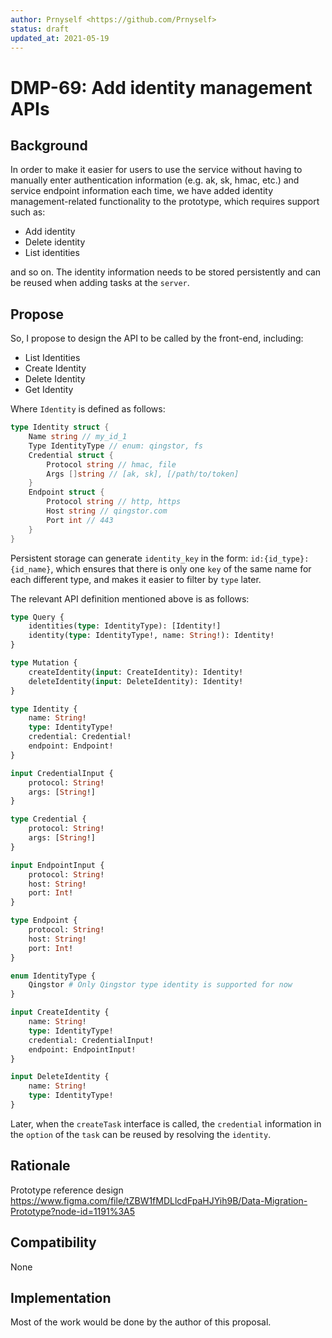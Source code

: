 ```yaml
---
author: Prnyself <https://github.com/Prnyself>
status: draft
updated_at: 2021-05-19
---
```


# DMP-69: Add identity management APIs

## Background

In order to make it easier for users to use the service without having to manually enter authentication 
information (e.g. ak, sk, hmac, etc.) and service endpoint information each time, 
we have added identity management-related functionality to the prototype, which requires support such as:

- Add identity
- Delete identity
- List identities

and so on. The identity information needs to be stored persistently and can be reused when adding tasks at the `server`.

## Propose

So, I propose to design the API to be called by the front-end, including:

- List Identities
- Create Identity
- Delete Identity
- Get Identity

Where `Identity` is defined as follows:

```go
type Identity struct {
    Name string // my_id_1
    Type IdentityType // enum: qingstor, fs
    Credential struct {
        Protocol string // hmac, file
        Args []string // [ak, sk], [/path/to/token]
    }
    Endpoint struct {
        Protocol string // http, https
        Host string // qingstor.com
        Port int // 443
    }
}
```

Persistent storage can generate `identity_key` in the form: `id:{id_type}:{id_name}`, 
which ensures that there is only one `key` of the same name for each different type, 
and makes it easier to filter by `type` later.

The relevant API definition mentioned above is as follows:

```graphql
type Query {
    identities(type: IdentityType): [Identity!]
    identity(type: IdentityType!, name: String!): Identity!
}

type Mutation {
    createIdentity(input: CreateIdentity): Identity!
    deleteIdentity(input: DeleteIdentity): Identity!
}

type Identity {
    name: String!
    type: IdentityType!
    credential: Credential!
    endpoint: Endpoint!
}

input CredentialInput {
    protocol: String!
    args: [String!]
}

type Credential {
    protocol: String!
    args: [String!]
}

input EndpointInput {
    protocol: String!
    host: String!
    port: Int!
}

type Endpoint {
    protocol: String!
    host: String!
    port: Int!
}

enum IdentityType {
    Qingstor # Only Qingstor type identity is supported for now
}

input CreateIdentity {
    name: String!
    type: IdentityType!
    credential: CredentialInput!
    endpoint: EndpointInput!
}

input DeleteIdentity {
    name: String!
    type: IdentityType!
}
```

Later, when the `createTask` interface is called, the `credential` information in the `option` of the `task` can be reused by resolving the `identity`.

## Rationale

Prototype reference design <https://www.figma.com/file/tZBW1fMDLlcdFpaHJYih9B/Data-Migration-Prototype?node-id=1191%3A5>

## Compatibility

None

## Implementation

Most of the work would be done by the author of this proposal.

